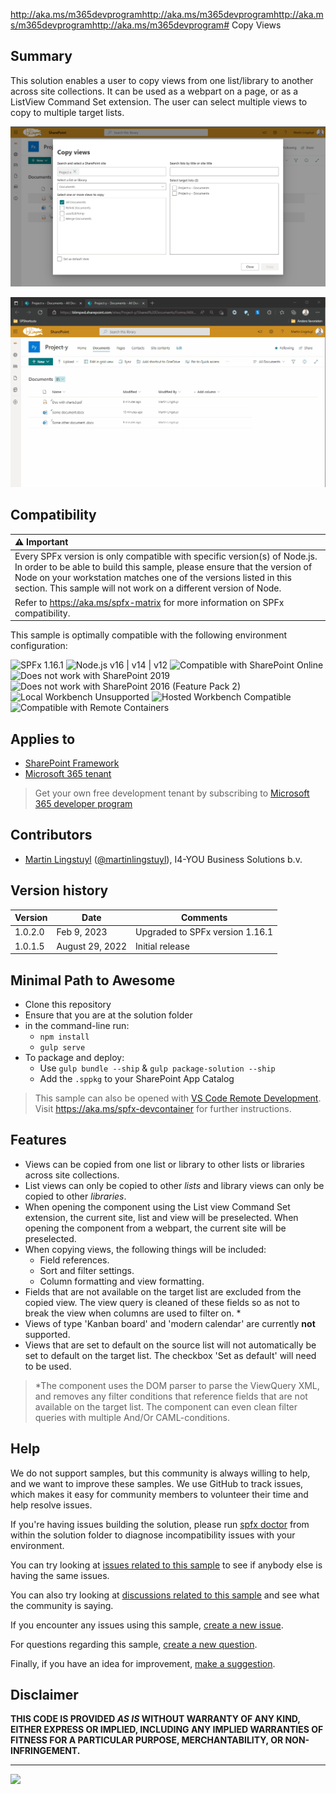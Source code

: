 http://aka.ms/m365devprogramhttp://aka.ms/m365devprogramhttp://aka.ms/m365devprogramhttp://aka.ms/m365devprogram# Copy Views

## Summary

This solution enables a user to copy views from one list/library to another across site collections. It can be used as a webpart on a page, or as a ListView Command Set extension. The user can select multiple views to copy to multiple target lists.

![Copy Views extension](./assets/copy-views-screenshot.png)

![Copy Views](./assets/copy-views.gif)

## Compatibility

| :warning: Important          |
|:---------------------------|
| Every SPFx version is only compatible with specific version(s) of Node.js. In order to be able to build this sample, please ensure that the version of Node on your workstation matches one of the versions listed in this section. This sample will not work on a different version of Node.|
|Refer to <https://aka.ms/spfx-matrix> for more information on SPFx compatibility.   |

This sample is optimally compatible with the following environment configuration:

![SPFx 1.16.1](https://img.shields.io/badge/SPFx-1.16.1-green.svg)
![Node.js v16 | v14 | v12](https://img.shields.io/badge/Node.js-v16%20%7C%20v14%20%7C%20v12-green.svg)
![Compatible with SharePoint Online](https://img.shields.io/badge/SharePoint%20Online-Compatible-green.svg)
![Does not work with SharePoint 2019](https://img.shields.io/badge/SharePoint%20Server%202019-Incompatible-red.svg "SharePoint Server 2019 requires SPFx 1.4.1 or lower")
![Does not work with SharePoint 2016 (Feature Pack 2)](https://img.shields.io/badge/SharePoint%20Server%202016%20(Feature%20Pack%202)-Incompatible-red.svg "SharePoint Server 2016 Feature Pack 2 requires SPFx 1.1")
![Local Workbench Unsupported](https://img.shields.io/badge/Local%20Workbench-Unsupported-red.svg "Local workbench is no longer available as of SPFx 1.13 and above")
![Hosted Workbench Compatible](https://img.shields.io/badge/Hosted%20Workbench-Compatible-green.svg)
![Compatible with Remote Containers](https://img.shields.io/badge/Remote%20Containers-Compatible-green.svg)

## Applies to

- [SharePoint Framework](https://aka.ms/spfx)
- [Microsoft 365 tenant](https://learn.microsoft.com/sharepoint/dev/spfx/set-up-your-developer-tenant)

> Get your own free development tenant by subscribing to [Microsoft 365 developer program](http://aka.ms/m365devprogram)

## Contributors

- [Martin Lingstuyl](https://github.com/martinlingstuyl) ([@martinlingstuyl](https://twitter.com/martinlingstuyl)), I4-YOU Business Solutions b.v.

## Version history

| Version | Date             | Comments        |
| ------- | ---------------- | --------------- |
| 1.0.2.0 | Feb 9, 2023 | Upgraded to SPFx version 1.16.1 |
| 1.0.1.5 | August 29, 2022 | Initial release |

## Minimal Path to Awesome

- Clone this repository
- Ensure that you are at the solution folder
- in the command-line run:
  - `npm install`
  - `gulp serve`
- To package and deploy:
  - Use `gulp bundle --ship` & `gulp package-solution --ship`
  - Add the `.sppkg` to your SharePoint App Catalog

>  This sample can also be opened with [VS Code Remote Development](https://code.visualstudio.com/docs/remote/remote-overview). Visit https://aka.ms/spfx-devcontainer for further instructions.

## Features

- Views can be copied from one list or library to other lists or libraries across site collections.
- List views can only be copied to other *lists* and library views can only be copied to other *libraries*.
- When opening the component using the List view Command Set extension, the current site, list and view will be preselected. When opening the component from a webpart, the current site will be preselected. 
- When copying views, the following things will be included:
  - Field references. 
  - Sort and filter settings. 
  - Column formatting and view formatting.
- Fields that are not available on the target list are excluded from the copied view. The view query is cleaned of these fields so as not to break the view when columns are used to filter on. *
- Views of type 'Kanban board' and 'modern calendar' are currently **not** supported.
- Views that are set to default on the source list will not automatically be set to default on the target list. The checkbox 'Set as default' will need to be used. 

> *The component uses the DOM parser to parse the ViewQuery XML, and removes any filter conditions that reference fields that are not available on the target list. The component can even clean filter queries with multiple And/Or CAML-conditions.

## Help

We do not support samples, but this community is always willing to help, and we want to improve these samples. We use GitHub to track issues, which makes it easy for  community members to volunteer their time and help resolve issues.

If you're having issues building the solution, please run [spfx doctor](https://pnp.github.io/cli-microsoft365/cmd/spfx/spfx-doctor/) from within the solution folder to diagnose incompatibility issues with your environment.

You can try looking at [issues related to this sample](https://github.com/pnp/sp-dev-fx-webparts/issues?q=label%3A%22sample%3A%20react-copy-views%22) to see if anybody else is having the same issues.

You can also try looking at [discussions related to this sample](https://github.com/pnp/sp-dev-fx-webparts/discussions?discussions_q=react-copy-views) and see what the community is saying.

If you encounter any issues using this sample, [create a new issue](https://github.com/pnp/sp-dev-fx-webparts/issues/new?assignees=&labels=Needs%3A+Triage+%3Amag%3A%2Ctype%3Abug-suspected%2Csample%3A%20react-copy-views&template=bug-report.yml&sample=react-copy-views&authors=@martinlingstuyl&title=react-copy-views%20-%20).

For questions regarding this sample, [create a new question](https://github.com/pnp/sp-dev-fx-webparts/issues/new?assignees=&labels=Needs%3A+Triage+%3Amag%3A%2Ctype%3Aquestion%2Csample%3A%20react-copy-views&template=question.yml&sample=react-copy-views&authors=@martinlingstuyl&title=react-copy-views%20-%20).

Finally, if you have an idea for improvement, [make a suggestion](https://github.com/pnp/sp-dev-fx-webparts/issues/new?assignees=&labels=Needs%3A+Triage+%3Amag%3A%2Ctype%3Aenhancement%2Csample%3A%20react-copy-views&template=suggestion.yml&sample=react-copy-views&authors=@martinlingstuyl&title=react-copy-views%20-%20).

## Disclaimer

**THIS CODE IS PROVIDED _AS IS_ WITHOUT WARRANTY OF ANY KIND, EITHER EXPRESS OR IMPLIED, INCLUDING ANY IMPLIED WARRANTIES OF FITNESS FOR A PARTICULAR PURPOSE, MERCHANTABILITY, OR NON-INFRINGEMENT.**

---

<img src="https://pnptelemetry.azurewebsites.net/sp-dev-fx-webparts/samples/react-copy-views" />